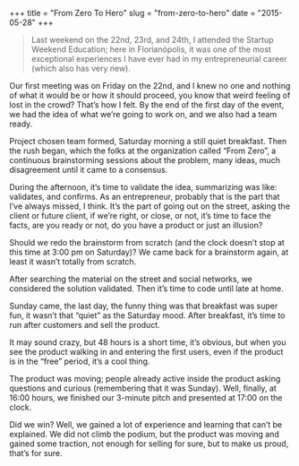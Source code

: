 +++
title = "From Zero To Hero"
slug = "from-zero-to-hero"
date = "2015-05-28"
+++

> Last weekend on the 22nd, 23rd, and 24th, I attended the Startup Weekend Education; here in Florianópolis, it was one of the most exceptional experiences I have ever had in my entrepreneurial career (which also has very new).

Our first meeting was on Friday on the 22nd, and I knew no one and nothing of what it would be or how it should proceed, you know that weird feeling of lost in the crowd? That’s how I felt. By the end of the first day of the event, we had the idea of what we’re going to work on, and we also had a team ready.

Project chosen team formed, Saturday morning a still quiet breakfast. Then the rush began, which the folks at the organization called “From Zero”, a continuous brainstorming sessions about the problem, many ideas, much disagreement until it came to a consensus.

During the afternoon, it’s time to validate the idea, summarizing was like: validates, and confirms. As an entrepreneur, probably that is the part that I’ve always missed, I think. It’s the part of going out on the street, asking the client or future client, if we’re right, or close, or not, it’s time to face the facts, are you ready or not, do you have a product or just an illusion?

Should we redo the brainstorm from scratch (and the clock doesn’t stop at this time at 3:00 pm on Saturday)? We came back for a brainstorm again, at least it wasn’t totally from scratch.

After searching the material on the street and social networks, we considered the solution validated. Then it’s time to code until late at home.

Sunday came, the last day, the funny thing was that breakfast was super fun, it wasn’t that “quiet” as the Saturday mood. After breakfast, it’s time to run after customers and sell the product.

It may sound crazy, but 48 hours is a short time, it’s obvious, but when you see the product walking in and entering the first users, even if the product is in the “free” period, it’s a cool thing.

The product was moving; people already active inside the product asking questions and curious (remembering that it was Sunday). Well, finally, at 16:00 hours, we finished our 3-minute pitch and presented at 17:00 on the clock.

Did we win? Well, we gained a lot of experience and learning that can’t be explained. We did not climb the podium, but the product was moving and gained some traction, not enough for selling for sure, but to make us proud, that’s for sure.

